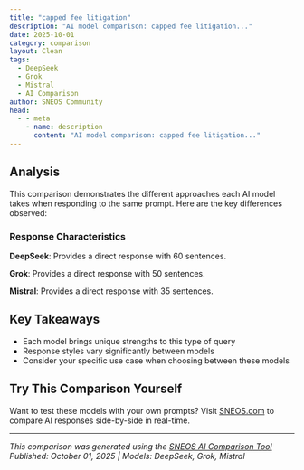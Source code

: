 ```yaml
---
title: "capped fee litigation"
description: "AI model comparison: capped fee litigation..."
date: 2025-10-01
category: comparison
layout: Clean
tags:
  - DeepSeek
  - Grok
  - Mistral
  - AI Comparison
author: SNEOS Community
head:
  - - meta
    - name: description
      content: "AI model comparison: capped fee litigation..."
---
```


<ChatComparison
  title="capped fee litigation"
  prompt="capped fee litigation"
  :responses='{"DeepSeek": "Of course. \u0022Capped fee litigation\u0022 is a specific type of alternative fee arrangement (AFA) between a client and a law firm. It\u0027s a hybrid model that combines elements of both hourly billing and a fixed fee.\n\n### Core Definition\n\nIn **capped fee litigation**, the law firm agrees to bill its services on an hourly basis, but with a crucial twist: **the total fees will not exceed a pre-negotiated maximum amount (the \u0022cap\u0022)**.\n\nIf the work is completed for less than the cap, the client pays the lower, actual amount. If the hours worked would normally exceed the cap, the client pays only the capped amount, and the law firm absorbs the loss.\n\n---\n\n### How It Works: A Simple Example\n\nLet\u0027s say a client is facing a commercial lawsuit.\n\n* **Standard Hourly Billing:** The law firm charges $500/hour. If the case takes 200 hours, the bill is $100,000. If it takes 300 hours, the bill is $150,000. The client bears all the risk of case complexity and inefficiency.\n* **Capped Fee Arrangement:** The client and firm negotiate a capped fee.\n * They agree to bill at $500/hour.\n * They also agree to a **cap of $120,000**.\n * **Scenario A (Case settles quickly):** The firm works 180 hours. The bill is $90,000 (180 x $500). The client pays $90,000.\n * **Scenario B (Case goes to trial):** The firm works 260 hours. The standard bill would be $130,000 (260 x $500). However, because of the $120,000 cap, the client pays only **$120,000**. The firm effectively works 40 hours for \u0022free.\u0022\n\n---\n\n### Key Characteristics\n\n1. **Hybrid Structure:** It\u0027s not a pure fixed fee. The client still sees itemized hourly bills, providing transparency into the work being done.\n2. **Risk Sharing:** This is the primary feature. The law firm takes on the risk of the case running over budget, while the client is protected from a runaway legal bill.\n3. **Scope is Critical:** The cap is always tied to a specific, defined \u0022scope of work.\u0022 If the scope changes significantly (e.g., the opposing party adds new claims, or an appeal is necessary), the law firm will typically seek to renegotiate the cap.\n4. **Incentive Alignment:** It incentivizes the law firm to work efficiently. Since they won\u0027t get paid beyond the cap, they are motivated to manage the case effectively and avoid unnecessary procedures.\n\n---\n\n### Pros and Cons\n\n#### Advantages for the Client\n\n* **Budget Certainty:** The client knows the absolute maximum they will have to pay in legal fees, which is crucial for financial planning.\n* **Risk Mitigation:** Protects against the open-ended financial risk of traditional hourly billing, especially in unpredictable litigation.\n* **Efficiency Incentive:** The law firm is financially motivated to be efficient and strategic, as wasted hours come out of their pocket once the cap is hit.\n* **Transparency:** Unlike a pure fixed fee, the client still receives detailed bills showing how time is spent.\n\n#### Disadvantages for the Client\n\n* **Potentially Higher Hourly Rate:** To compensate for the risk of hitting the cap early, the law firm may negotiate a higher blended hourly rate within the cap than their standard rate.\n* **Scope Creep Challenges:** If the case expands beyond the original scope, the client may face a request for a higher cap or a new fee arrangement.\n* **May Not Be Offered:** Law firms may be reluctant to offer a cap on very complex or high-risk cases where the endpoint is difficult to define.\n\n#### Advantages for the Law Firm\n\n* **Client Attraction:** Capped fees are an attractive selling point for clients seeking cost control.\n* **Reward for Efficiency:** If the firm completes the work well under the cap, they are rewarded with an effective hourly rate that is higher than their standard rate.\n* **Strengthens Client Relationship:** Demonstrates a commitment to partnership and shared risk, which can build long-term trust.\n\n#### Disadvantages for the Law Firm\n\n* **Financial Risk:** The firm bears the downside risk if the case becomes more complex or protracted than anticipated.\n* **Pricing Pressure:** Requires the firm to accurately forecast the cost of litigation, which is inherently uncertain. A miscalculation can be costly.\n* **Administrative Complexity:** More complex to set up and manage than a simple hourly arrangement, requiring clear scope definitions and communication.\n\n---\n\n### Comparison to Other Fee Structures\n\n| Fee Model | Client Risk | Law Firm Risk | Key Feature |\n| :--- | :--- | :--- | :--- |\n| **Hourly Billing** | **High** (unpredictable cost) | **Low** (all time is paid) | Open-ended; pay for time spent. |\n| **Pure Fixed Fee** | **Low** (complete certainty) | **High** (firm eats all overages) | Single price for a defined project. |\n| **Capped Fee** | **Medium** (knows max cost) | **Medium** (risks overages) | Hourly billing with a ceiling. |\n| **Contingency Fee** | **Low** (pay only if you win) | **High** (earns nothing if loses) | Fee is a percentage of the recovery. |\n\n### When is it Used?\n\nCapped fees are common in situations like:\n\n* **Corporate Clients:** Companies with in-house counsel use them to control outside legal spending on specific litigation matters.\n* **Predictable Disputes:** For litigation types where the path is relatively well-trodden, making it easier to estimate costs (e.g., certain types of contract disputes, insurance defense).\n* **Phased Litigation:** A firm might propose one cap for the discovery phase and a separate cap for the trial phase.\n\nIn summary, **capped fee litigation is a risk-sharing tool** that offers clients cost predictability and aligns the law firm\u0027s incentives with efficient case resolution, while still maintaining the transparency of hourly billing.", "Grok": "\u0022Capped fee litigation\u0022 refers to a fee arrangement in legal services where the attorney\u0027s fees are limited to a predetermined maximum amount, regardless of the time or resources spent on the case. This is often used in litigation to provide clients with cost certainty and to manage financial risk. Below is an overview of capped fee litigation, its advantages, disadvantages, and relevant considerations:\n\n### What is Capped Fee Litigation?\nIn a capped fee arrangement, the client and attorney agree on a maximum fee for the legal services provided during litigation. This cap can apply to the entire case or specific phases of the litigation (e.g., discovery, trial preparation). Unlike a flat fee, where the fee is fixed regardless of the work done, a capped fee often means that the attorney bills on an hourly basis (or another agreed-upon rate) up to the cap. Once the cap is reached, the attorney typically does not charge additional fees unless explicitly agreed otherwise.\n\n### Key Features\n- **Cost Control:** The client knows the maximum amount they will pay for legal services, providing predictability.\n- **Billing Structure:** Fees are often calculated based on hourly rates or other metrics until the cap is reached.\n- **Scope Clarity:** The agreement usually specifies what services are covered under the cap (e.g., litigation through trial, excluding appeals).\n- **Flexibility:** Some capped fee arrangements may include provisions for adjusting the cap if the scope of work changes significantly.\n\n### Advantages\n1. **Cost Certainty for Clients:** Clients can budget for legal expenses without fear of runaway costs, which is particularly useful for individuals or businesses with limited resources.\n2. **Risk Management:** It shifts some financial risk to the attorney, as they may have to work beyond the capped amount without additional compensation.\n3. **Encourages Efficiency:** Attorneys may be incentivized to work efficiently to avoid exceeding the cap without additional pay.\n\n### Disadvantages\n1. **Potential for Reduced Effort:** Attorneys might limit the time and resources they dedicate to a case once the cap is reached, potentially compromising the quality of representation.\n2. **Scope Disputes:** Disagreements may arise over what is included in the capped fee (e.g., whether certain tasks or unexpected developments are covered).\n3. **Not Suitable for Complex Cases:** In highly unpredictable or complex litigation, a capped fee may not be realistic, as costs can escalate beyond initial estimates.\n\n### Considerations for Capped Fee Arrangements\n- **Clear Agreement:** Both parties should have a detailed written agreement outlining the scope of work, the fee cap, billing rates, and what happens if the cap is reached (e.g., renegotiation, pro bono work, or client opting out).\n- **Case Complexity:** Capped fees are more suitable for cases with predictable workloads and timelines. For complex litigation, a hybrid model (combining capped fees with contingency or hourly billing) might be better.\n- **Jurisdictional Rules:** Attorneys must ensure that capped fee arrangements comply with local bar association rules and ethical guidelines, such as those related to reasonable fees (e.g., ABA Model Rule 1.5).\n- **Client Communication:** Attorneys should regularly update clients on billing and progress to avoid surprises when the cap is approached or reached.\n\n### Comparison to Other Fee Structures\n- **Hourly Billing:** Unlike capped fees, hourly billing has no upper limit, which can lead to higher costs for clients.\n- **Flat Fee:** A flat fee is a fixed amount regardless of time spent, while a capped fee allows for billing up to a limit based on actual work.\n- **Contingency Fee:** Capped fees are not tied to the outcome of the case, unlike contingency fees, where the attorney is paid only if the client wins.\n\n### Practical Example\nA client hires an attorney to handle a straightforward breach of contract lawsuit with a capped fee of $50,000. The attorney bills at an hourly rate of $300, and after 150 hours of work, the bill reaches $45,000. If the case requires an additional 50 hours, the attorney may either stop billing (if the agreement specifies no additional fees beyond the cap) or negotiate with the client to increase the cap or switch to another billing method.\n\n### Conclusion\nCapped fee litigation offers a middle ground between cost predictability and flexibility for both clients and attorneys. However, its success depends on clear communication, realistic expectations, and a well-defined scope of work. Clients considering this arrangement should consult with their attorney to ensure the cap aligns with the case\u0027s demands, while attorneys must balance their workload and ethical obligations to provide competent representation. If you\u0027re exploring capped fee litigation, it\u2019s advisable to review local regulations and seek tailored legal advice. Would you like more information on drafting a capped fee agreement or examples of cases where this structure is commonly used?", "Mistral": "Capped fee litigation refers to a type of fee arrangement in legal services where the total cost of the litigation is limited to a predetermined amount, known as the \u0022cap.\u0022 This arrangement is designed to provide clients with greater certainty about the costs associated with their legal matters. Here are some key aspects of capped fee litigation:\n\n1. **Predictability**: The primary advantage of a capped fee arrangement is that it allows clients to budget more effectively. They know the maximum amount they will have to pay, which can be particularly beneficial for businesses and individuals with limited financial resources.\n\n2. **Flexibility**: The cap can be set at different levels depending on the complexity of the case and the client\u0027s budget. It can also be adjusted based on the progress of the litigation and any unforeseen developments.\n\n3. **Incentives**: For law firms, a capped fee arrangement can incentivize efficiency. Lawyers may be motivated to resolve the case as quickly and effectively as possible to stay within the cap.\n\n4. **Risk Management**: Both the client and the law firm share the risk. If the case becomes more complex or time-consuming than anticipated, the law firm may need to absorb some of the additional costs.\n\n5. **Transparency**: Clear communication about the scope of work covered by the cap is essential. Both parties should understand what is included and what might incur additional charges.\n\n6. **Exclusions**: Certain expenses, such as court fees, expert witness fees, and other disbursements, may not be included in the cap. These should be clearly outlined in the fee agreement.\n\n7. **Review and Adjustment**: Periodic reviews of the case progress and costs can help ensure that the cap remains appropriate. If necessary, the cap can be adjusted with mutual agreement.\n\n8. **Client Satisfaction**: Capped fee arrangements can enhance client satisfaction by providing a clear understanding of costs upfront, reducing the likelihood of disputes over fees later on.\n\n### Example Scenario\nImagine a client is involved in a commercial dispute and hires a law firm to handle the litigation. The law firm offers a capped fee arrangement where the total legal fees will not exceed $50,000. This cap includes all attorney fees, paralegal work, and other in-house costs. However, it does not include court filing fees, expert witness fees, or other external expenses. The client agrees to this arrangement, knowing that their legal costs will not exceed $50,000, plus any additional disbursements.\n\n### Considerations\n- **Complexity**: The complexity of the case can significantly impact the feasibility of a capped fee arrangement. More complex cases may require higher caps or more flexible terms.\n- **Client Needs**: The client\u0027s financial situation and risk tolerance should be considered when setting the cap.\n- **Firm Resources**: The law firm\u0027s ability to manage costs and resources effectively is crucial for the success of a capped fee arrangement.\n\nIn summary, capped fee litigation offers a structured approach to managing legal costs, providing both clients and law firms with a clear framework for budgeting and risk management."}' 
  published-date="23:53"
/>

## Analysis

This comparison demonstrates the different approaches each AI model takes when responding to the same prompt. Here are the key differences observed:

### Response Characteristics

**DeepSeek**: Provides a direct response with 60 sentences. 

**Grok**: Provides a direct response with 50 sentences. 

**Mistral**: Provides a direct response with 35 sentences. 

## Key Takeaways

- Each model brings unique strengths to this type of query
- Response styles vary significantly between models
- Consider your specific use case when choosing between these models

## Try This Comparison Yourself

Want to test these models with your own prompts? Visit [SNEOS.com](https://sneos.com) to compare AI responses side-by-side in real-time.

---

*This comparison was generated using the [SNEOS AI Comparison Tool](https://sneos.com)*
*Published: October 01, 2025 | Models: DeepSeek, Grok, Mistral*

